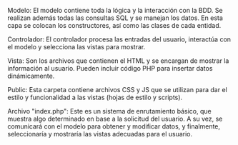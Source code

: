 Modelo: El modelo contiene toda la lógica y la interacción con la BDD. Se realizan además todas
las consultas SQL y se manejan los datos. En esta capa se colocan los constructores, así como las clases de cada entidad.

Controlador: El controlador procesa las entradas del usuario, interactúa con el modelo y selecciona las
vistas para mostrar.

Vista: Son los archivos que contienen el HTML y se encargan de mostrar la información al usuario. Pueden incluir código PHP para insertar datos dinámicamente.

Public: Esta carpeta contiene archivos CSS y JS que se utilizan para dar el estilo y funcionalidad a las vistas (hojas de estilo y scripts).

Archivo "index.php": Este es un sistema de enrutamiento básico, que muestra algo determinado en base a la solicitud del usuario.
A su vez, se comunicará con el modelo para obtener y modificar datos, y finalmente, seleccionaría y mostraría las
vistas adecuadas para el usuario.
